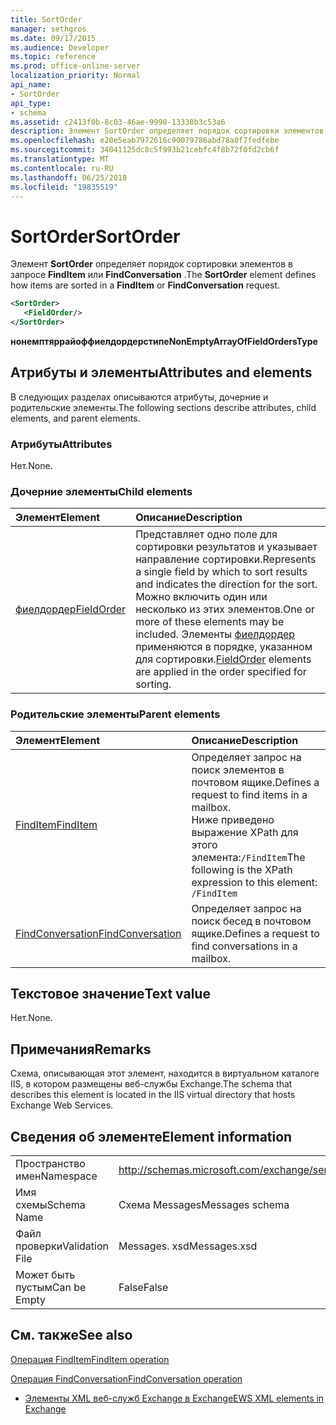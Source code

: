 ```yaml
---
title: SortOrder
manager: sethgros
ms.date: 09/17/2015
ms.audience: Developer
ms.topic: reference
ms.prod: office-online-server
localization_priority: Normal
api_name:
- SortOrder
api_type:
- schema
ms.assetid: c2413f0b-8c03-46ae-9990-13338b3c53a6
description: Элемент SortOrder определяет порядок сортировки элементов в запросе FindItem или FindConversation.
ms.openlocfilehash: e20e5eab7972616c90079786abd78a0f7fedfebe
ms.sourcegitcommit: 34041125dc8c5f993b21cebfc4f8b72f0fd2cb6f
ms.translationtype: MT
ms.contentlocale: ru-RU
ms.lasthandoff: 06/25/2018
ms.locfileid: "19835519"
---
```

# <a name="sortorder"></a><span data-ttu-id="b7e89-103">SortOrder</span><span class="sxs-lookup"><span data-stu-id="b7e89-103">SortOrder</span></span>

<span data-ttu-id="b7e89-104">Элемент **SortOrder** определяет порядок сортировки элементов в запросе **FindItem** или **FindConversation** .</span><span class="sxs-lookup"><span data-stu-id="b7e89-104">The **SortOrder** element defines how items are sorted in a **FindItem** or **FindConversation** request.</span></span> 
  
```xml
<SortOrder>
   <FieldOrder/>
</SortOrder>
```

 <span data-ttu-id="b7e89-105">**нонемптяррайоффиелдордерстипе**</span><span class="sxs-lookup"><span data-stu-id="b7e89-105">**NonEmptyArrayOfFieldOrdersType**</span></span>
## <a name="attributes-and-elements"></a><span data-ttu-id="b7e89-106">Атрибуты и элементы</span><span class="sxs-lookup"><span data-stu-id="b7e89-106">Attributes and elements</span></span>

<span data-ttu-id="b7e89-107">В следующих разделах описываются атрибуты, дочерние и родительские элементы.</span><span class="sxs-lookup"><span data-stu-id="b7e89-107">The following sections describe attributes, child elements, and parent elements.</span></span>
  
### <a name="attributes"></a><span data-ttu-id="b7e89-108">Атрибуты</span><span class="sxs-lookup"><span data-stu-id="b7e89-108">Attributes</span></span>

<span data-ttu-id="b7e89-109">Нет.</span><span class="sxs-lookup"><span data-stu-id="b7e89-109">None.</span></span>
  
### <a name="child-elements"></a><span data-ttu-id="b7e89-110">Дочерние элементы</span><span class="sxs-lookup"><span data-stu-id="b7e89-110">Child elements</span></span>

|<span data-ttu-id="b7e89-111">**Элемент**</span><span class="sxs-lookup"><span data-stu-id="b7e89-111">**Element**</span></span>|<span data-ttu-id="b7e89-112">**Описание**</span><span class="sxs-lookup"><span data-stu-id="b7e89-112">**Description**</span></span>|
|:-----|:-----|
|[<span data-ttu-id="b7e89-113">фиелдордер</span><span class="sxs-lookup"><span data-stu-id="b7e89-113">FieldOrder</span></span>](fieldorder.md) <br/> |<span data-ttu-id="b7e89-114">Представляет одно поле для сортировки результатов и указывает направление сортировки.</span><span class="sxs-lookup"><span data-stu-id="b7e89-114">Represents a single field by which to sort results and indicates the direction for the sort.</span></span> <span data-ttu-id="b7e89-115">Можно включить один или несколько из этих элементов.</span><span class="sxs-lookup"><span data-stu-id="b7e89-115">One or more of these elements may be included.</span></span> <span data-ttu-id="b7e89-116">Элементы [фиелдордер](fieldorder.md) применяются в порядке, указанном для сортировки.</span><span class="sxs-lookup"><span data-stu-id="b7e89-116">[FieldOrder](fieldorder.md) elements are applied in the order specified for sorting.</span></span>  <br/> |
   
### <a name="parent-elements"></a><span data-ttu-id="b7e89-117">Родительские элементы</span><span class="sxs-lookup"><span data-stu-id="b7e89-117">Parent elements</span></span>

|<span data-ttu-id="b7e89-118">**Элемент**</span><span class="sxs-lookup"><span data-stu-id="b7e89-118">**Element**</span></span>|<span data-ttu-id="b7e89-119">**Описание**</span><span class="sxs-lookup"><span data-stu-id="b7e89-119">**Description**</span></span>|
|:-----|:-----|
|[<span data-ttu-id="b7e89-120">FindItem</span><span class="sxs-lookup"><span data-stu-id="b7e89-120">FindItem</span></span>](finditem.md) <br/> |<span data-ttu-id="b7e89-121">Определяет запрос на поиск элементов в почтовом ящике.</span><span class="sxs-lookup"><span data-stu-id="b7e89-121">Defines a request to find items in a mailbox.</span></span>  <br/> <span data-ttu-id="b7e89-122">Ниже приведено выражение XPath для этого элемента:`/FindItem`</span><span class="sxs-lookup"><span data-stu-id="b7e89-122">The following is the XPath expression to this element:  `/FindItem`</span></span> <br/> |
|[<span data-ttu-id="b7e89-123">FindConversation</span><span class="sxs-lookup"><span data-stu-id="b7e89-123">FindConversation</span></span>](findconversation.md) <br/> |<span data-ttu-id="b7e89-124">Определяет запрос на поиск бесед в почтовом ящике.</span><span class="sxs-lookup"><span data-stu-id="b7e89-124">Defines a request to find conversations in a mailbox.</span></span>  <br/> |
   
## <a name="text-value"></a><span data-ttu-id="b7e89-125">Текстовое значение</span><span class="sxs-lookup"><span data-stu-id="b7e89-125">Text value</span></span>

<span data-ttu-id="b7e89-126">Нет.</span><span class="sxs-lookup"><span data-stu-id="b7e89-126">None.</span></span>
  
## <a name="remarks"></a><span data-ttu-id="b7e89-127">Примечания</span><span class="sxs-lookup"><span data-stu-id="b7e89-127">Remarks</span></span>

<span data-ttu-id="b7e89-128">Схема, описывающая этот элемент, находится в виртуальном каталоге IIS, в котором размещены веб-службы Exchange.</span><span class="sxs-lookup"><span data-stu-id="b7e89-128">The schema that describes this element is located in the IIS virtual directory that hosts Exchange Web Services.</span></span>
  
## <a name="element-information"></a><span data-ttu-id="b7e89-129">Сведения об элементе</span><span class="sxs-lookup"><span data-stu-id="b7e89-129">Element information</span></span>

|||
|:-----|:-----|
|<span data-ttu-id="b7e89-130">Пространство имен</span><span class="sxs-lookup"><span data-stu-id="b7e89-130">Namespace</span></span>  <br/> |http://schemas.microsoft.com/exchange/services/2006/messages  <br/> |
|<span data-ttu-id="b7e89-131">Имя схемы</span><span class="sxs-lookup"><span data-stu-id="b7e89-131">Schema Name</span></span>  <br/> |<span data-ttu-id="b7e89-132">Схема Messages</span><span class="sxs-lookup"><span data-stu-id="b7e89-132">Messages schema</span></span>  <br/> |
|<span data-ttu-id="b7e89-133">Файл проверки</span><span class="sxs-lookup"><span data-stu-id="b7e89-133">Validation File</span></span>  <br/> |<span data-ttu-id="b7e89-134">Messages. xsd</span><span class="sxs-lookup"><span data-stu-id="b7e89-134">Messages.xsd</span></span>  <br/> |
|<span data-ttu-id="b7e89-135">Может быть пустым</span><span class="sxs-lookup"><span data-stu-id="b7e89-135">Can be Empty</span></span>  <br/> |<span data-ttu-id="b7e89-136">False</span><span class="sxs-lookup"><span data-stu-id="b7e89-136">False</span></span>  <br/> |
   
## <a name="see-also"></a><span data-ttu-id="b7e89-137">См. также</span><span class="sxs-lookup"><span data-stu-id="b7e89-137">See also</span></span>



[<span data-ttu-id="b7e89-138">Операция FindItem</span><span class="sxs-lookup"><span data-stu-id="b7e89-138">FindItem operation</span></span>](finditem-operation.md)
  
[<span data-ttu-id="b7e89-139">Операция FindConversation</span><span class="sxs-lookup"><span data-stu-id="b7e89-139">FindConversation operation</span></span>](findconversation-operation.md)


- [<span data-ttu-id="b7e89-140">Элементы XML веб-служб Exchange в Exchange</span><span class="sxs-lookup"><span data-stu-id="b7e89-140">EWS XML elements in Exchange</span></span>](ews-xml-elements-in-exchange.md)

